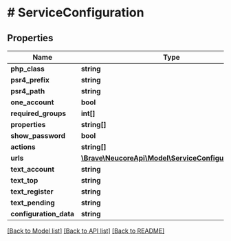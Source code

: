 # # ServiceConfiguration

## Properties

Name | Type | Description | Notes
------------ | ------------- | ------------- | -------------
**php_class** | **string** |  | [optional]
**psr4_prefix** | **string** |  | [optional]
**psr4_path** | **string** |  | [optional]
**one_account** | **bool** |  | [optional]
**required_groups** | **int[]** |  | [optional]
**properties** | **string[]** |  |
**show_password** | **bool** |  | [optional]
**actions** | **string[]** |  |
**urls** | [**\Brave\NeucoreApi\Model\ServiceConfigurationURL[]**](ServiceConfigurationURL.md) |  |
**text_account** | **string** |  |
**text_top** | **string** |  |
**text_register** | **string** |  |
**text_pending** | **string** |  |
**configuration_data** | **string** |  |

[[Back to Model list]](../../README.md#models) [[Back to API list]](../../README.md#endpoints) [[Back to README]](../../README.md)
